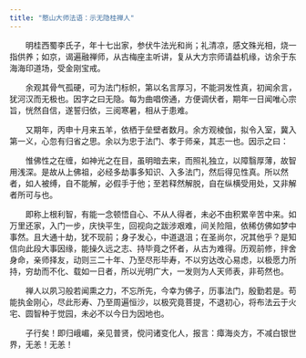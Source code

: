 ```yaml
---
title: "憨山大师法语：示无隐桂禅人"
---
```


　　明桂西蜀李氏子，年十七出家，参伏牛法光和尚；礼清凉，感文殊光相，烧一指供养；如京，谒遍融禅师，从古梅座主听讲，复从大方宗师请益机缘，访余于东海海印道场，受金刚宝戒。

　　余观其骨气孤硬，可为法门标帜，第以名言厚习，不能洞发性真，初闻余言，犹河汉而无极也。因字之曰无隐。每为曲唱傍通，方便调伏者，期年一日闻唯心宗旨，恍然自信，遂誓归依，三阅寒暑，相从于患难。

　　又期年，丙申十月来五羊，依栖于垒壁者数月。余方观棱伽，拟令入室，冀入第一义，心忽有归省之思。余以为忠于法门、孝于师亲，其志一也。因示之曰：

　　惟佛性之在缠，如神光之在目，虽明暗去来，而照礼独立，以障翳厚薄，故智用浅深。是故从上佛祖，必经多劫事多知识、入多法门，然后得见性真。所以然者，如人被缚，自不能解，必假手于他；至若释然解脱，自在纵横受用处，又非解者所可与也。

　　即称上根利智，有能一念顿悟自心、不从人得者，未必不由积累辛苦中来。如万里还家，入门一步，庆快平生，回视向之跋涉艰难，间关险阻，依稀仿佛如梦中事然。且大通十劫，犹不现前；身子发心，中道退沮；在圣尚尔，况其他乎？是知信向此段大事因缘，能操久远之志、持毕竟之怀者，从古为难得。历观前修，拌舍身命，亲师择友，动则三二十年、乃至尽形毕寿，不以穷达改心易虑，以极愿力所持，穷劫而不化、载如一日者，所以光明广大，一发则为人天师表，非苟然也。

　　禅人以夙习般若闻熏之力，不忘所先，今幸为佛子，历事法门，殷勤若是。苟能执金刚心，尽此形寿、乃至周遍恒沙，以极究竟菩提，不退初心，将布法云于火宅、圆智种于觉园，未必不以今日为因地也。

　　子行矣！即归峨嵋，亲见普贤，傥问诸变化人，报言：瘴海炎方，不减白银世界，无恙！无恙！
